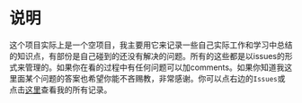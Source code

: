 # 说明
这个项目实际上是一个空项目，我主要用它来记录一些自己实际工作和学习中总结的知识点，有部份是自己碰到的还没有解决的问题。所有的这些都是以issues的形式来管理的。如果你在看的过程中有任何问题可以加comments。如果你知道我这里面某个问题的答案也希望你能不吝赐教，非常感谢。你可以点右边的`Issues`或点击[这里](https://github.com/fred-ye/summary/issues)查看我的所有记录。
